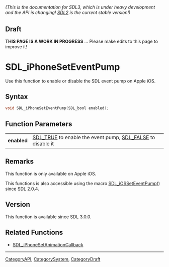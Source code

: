 ###### (This is the documentation for SDL3, which is under heavy development and the API is changing! [SDL2](https://wiki.libsdl.org/SDL2/) is the current stable version!)

## Draft

**THIS PAGE IS A WORK IN PROGRESS** ... Please make edits to this page to improve it!



<!-- #*^*^*^*^*See https://wiki.libsdl.org/SGFunctions for details on editing this page*^*^*^*^* -->
# SDL_iPhoneSetEventPump

Use this function to enable or disable the SDL event pump on Apple iOS.

## Syntax

```c
void SDL_iPhoneSetEventPump(SDL_bool enabled);

```

## Function Parameters

|                 |                                                                                     |
| --------------- | ----------------------------------------------------------------------------------- |
| **enabled**     | [SDL_TRUE](SDL_TRUE) to enable the event pump, [SDL_FALSE](SDL_FALSE) to disable it |

## Remarks

This function is only available on Apple iOS.

This functions is also accessible using the macro
[SDL_iOSSetEventPump](SDL_iOSSetEventPump)() since SDL 2.0.4.

## Version

This function is available since SDL 3.0.0.

## Related Functions

* [SDL_iPhoneSetAnimationCallback](SDL_iPhoneSetAnimationCallback)

----
[CategoryAPI](CategoryAPI), [CategorySystem](CategorySystem), [CategoryDraft](CategoryDraft)


